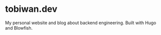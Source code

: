 # tobiwan.dev

My personal website and blog about backend engineering. Built with Hugo and Blowfish.
